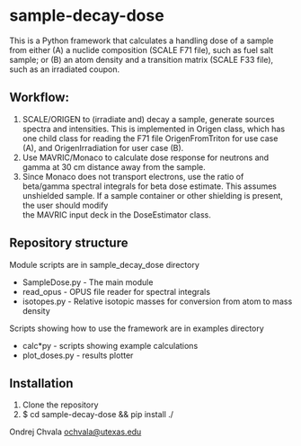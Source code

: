 # sample-decay-dose

This is a Python framework that calculates a handling dose of a sample from either
(A) a nuclide composition (SCALE F71 file), such as fuel salt sample; or
(B) an atom density and a transition matrix (SCALE F33 file), such as an irradiated coupon.

## Workflow:

1. SCALE/ORIGEN to (irradiate and) decay a sample, generate sources spectra and intensities. 
This is implemented in Origen class, which has one child class for reading the F71 file OrigenFromTriton
for use case (A), and OrigenIrradiation for user case (B).
2. Use MAVRIC/Monaco to calculate dose response for neutrons and gamma at 30 cm distance away from the sample.
3. Since Monaco does not transport electrons, use the ratio of beta/gamma spectral integrals for beta dose estimate. 
This assumes unshielded sample. If a sample container or other shielding is present, the user should modify  
the MAVRIC input deck in the DoseEstimator class.

## Repository structure   

Module scripts are in sample\_decay\_dose directory
* SampleDose.py - The main module
* read\_opus - OPUS file reader for spectral integrals
* isotopes.py - Relative isotopic masses for conversion from atom to mass density 

Scripts showing how to use the framework are in examples directory
* calc\*py - scripts showing example calculations 
* plot\_doses.py - results plotter

## Installation

1. Clone the repository
2. $ cd sample-decay-dose && pip install ./

Ondrej Chvala <ochvala@utexas.edu>
